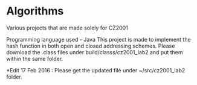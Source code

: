 # Algorithms
Various projects that are made solely for CZ2001

Programming language used - Java
This project is made to implement the hash function in both open and closed addressing schemes. 
Please download the .class files under build/classs/cz2001_lab2 and put them within the same folder. 

*Edit 17 Feb 2016 : Please get the updated file under ~/src/cz2001_lab2 folder.
